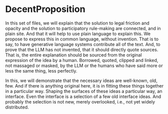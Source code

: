 # DecentProposition

In this set of files, we will explain that the solution to legal friction and opacity and the solution to participatory rule-making are connected, and in plain site.  And that it will help to use plain language to explain this. We propose to express this in common language, without invention.  That is to say, to have generative language systems contribute all of the text.  And, to prove that the LLM has not invented, that it should directly quote sources.  That is, the entire explanation should be sourced from the original expression of the idea by a human.  Borrowed, quoted, clipped and linked, not massaged or masked, by the LLM or the humans who have said more or less the same thing, less perfectly.

In this, we will demonstrate that the necessary ideas are well-known, old, few.  And if there is anything original here, it is in fitting these things together in a particular way.  Shaping the surfaces of these ideas a particular way, an interface. Even the interface is a selection of a few old interface ideas.  And probably the selection is not new, merely overlooked, i.e., not yet widely distributed.


